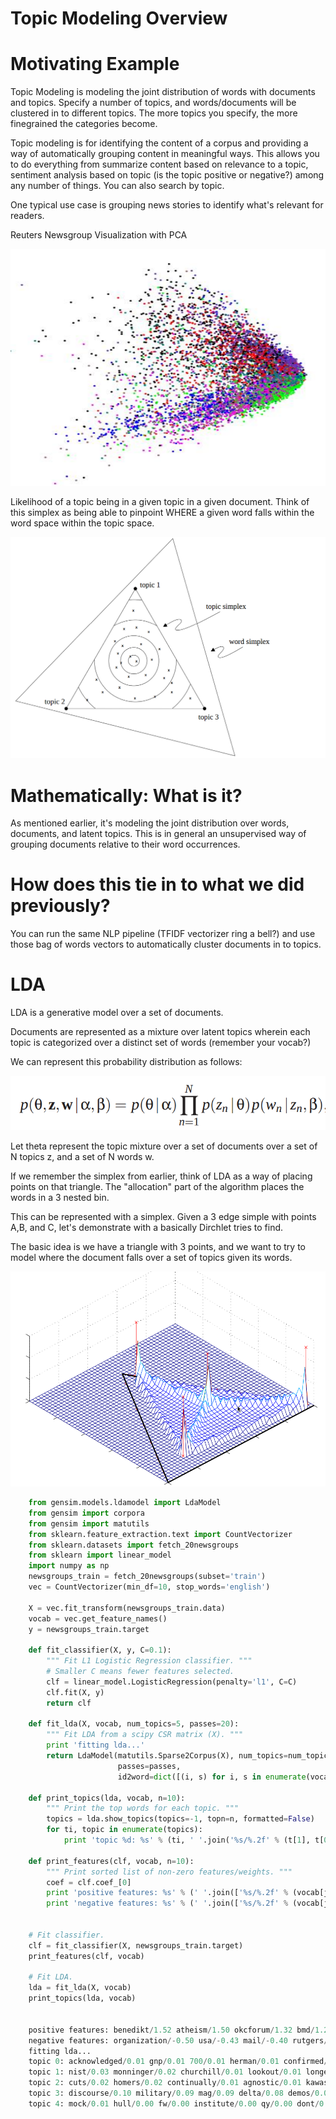 
Topic Modeling Overview
==============================================


Motivating Example
=============================================

Topic Modeling is modeling the joint distribution of words with documents and
topics. Specify a number of topics, and words/documents will be clustered in to
different topics. The more topics you specify, the more finegrained the
categories become.

Topic modeling is for identifying the content of a corpus and providing a way of
automatically grouping content in meaningful ways. This allows you to do
everything from summarize content based on relevance to a topic, sentiment
analysis based on topic (is the topic positive or negative?) among any number of
things. You can also search by topic.

One typical use case is grouping news stories to identify what's relevant for
readers.


Reuters Newsgroup Visualization with PCA

![alt text](images/topicmodeling.png "Topic Modeling")



Likelihood of a topic being in a given topic in a given document. Think of this
simplex as being able to pinpoint WHERE a given word falls within the word space
within the topic space.

![alt text](images/topicmodel-simplex.png "Topic Modeling")



Mathematically: What is it?
=====================================================

As mentioned earlier, it's modeling the joint distribution over words,
documents, and latent topics. This is in general an unsupervised way of grouping
documents relative to their word occurrences.




How does this tie in to what we did previously?
=======================================================================


You can run the same NLP pipeline (TFIDF vectorizer ring a bell?) and use those
bag of words vectors to automatically cluster documents in to topics.




LDA
=====================================

LDA is a generative model over a set of documents.

Documents are represented as a mixture over latent topics
wherein each topic is categorized over a distinct set of words (remember your
vocab?)


We can represent this probability distribution as follows:

![alt text](images/lda-probability.png "LDA Probability")


Let theta represent the topic mixture over a set of documents over a set of N
topics z,
and a set of N words w.


If we remember the simplex from earlier, think of LDA as a way of placing points
on that triangle. The "allocation" part of the algorithm places the words in a 3
nested bin.


This can be represented with a simplex. Given a 3 edge simple with points A,B,
and C, let's demonstrate with a basically Dirchlet tries to find.

The basic idea is we have a triangle with 3 points, and we want to try to model
where the document falls over a set of topics given its words.

![alt text](images/density-unigrams.png "LDA Probability")





```python
    from gensim.models.ldamodel import LdaModel
    from gensim import corpora
    from gensim import matutils
    from sklearn.feature_extraction.text import CountVectorizer
    from sklearn.datasets import fetch_20newsgroups
    from sklearn import linear_model
    import numpy as np
    newsgroups_train = fetch_20newsgroups(subset='train')
    vec = CountVectorizer(min_df=10, stop_words='english')
    
    X = vec.fit_transform(newsgroups_train.data)
    vocab = vec.get_feature_names()
    y = newsgroups_train.target
    
    def fit_classifier(X, y, C=0.1):
        """ Fit L1 Logistic Regression classifier. """
        # Smaller C means fewer features selected.
        clf = linear_model.LogisticRegression(penalty='l1', C=C)
        clf.fit(X, y)
        return clf
     
    def fit_lda(X, vocab, num_topics=5, passes=20):
        """ Fit LDA from a scipy CSR matrix (X). """
        print 'fitting lda...'
        return LdaModel(matutils.Sparse2Corpus(X), num_topics=num_topics,
                        passes=passes,
                        id2word=dict([(i, s) for i, s in enumerate(vocab)]))
    
    def print_topics(lda, vocab, n=10):
        """ Print the top words for each topic. """
        topics = lda.show_topics(topics=-1, topn=n, formatted=False)
        for ti, topic in enumerate(topics):
            print 'topic %d: %s' % (ti, ' '.join('%s/%.2f' % (t[1], t[0]) for t in topic))
    
    def print_features(clf, vocab, n=10):
        """ Print sorted list of non-zero features/weights. """
        coef = clf.coef_[0]
        print 'positive features: %s' % (' '.join(['%s/%.2f' % (vocab[j], coef[j]) for j in np.argsort(coef)[::-1][:n] if coef[j] > 0]))
        print 'negative features: %s' % (' '.join(['%s/%.2f' % (vocab[j], coef[j]) for j in np.argsort(coef)[:n] if coef[j] < 0]))
    
    
    # Fit classifier.
    clf = fit_classifier(X, newsgroups_train.target)
    print_features(clf, vocab)
    
    # Fit LDA.
    lda = fit_lda(X, vocab)
    print_topics(lda, vocab)


    positive features: benedikt/1.52 atheism/1.50 okcforum/1.32 bmd/1.25 wwc/1.15 keith/1.10 jaeger/1.02 wingate/0.98 livesey/0.92 atheists/0.91
    negative features: organization/-0.50 usa/-0.43 mail/-0.40 rutgers/-0.39 ca/-0.35 thanks/-0.35 use/-0.31 line/-0.27 year/-0.25 10/-0.25
    fitting lda...
    topic 0: acknowledged/0.01 gnp/0.01 700/0.01 herman/0.01 confirmed/0.00 colorado/0.00 nigel/0.00 minutes/0.00 nodomain/0.00 ehrlich/0.00
    topic 1: nist/0.03 monninger/0.02 churchill/0.01 lookout/0.01 longer/0.01 cabell/0.01 french/0.01 clay/0.01 mutual/0.00 concerned/0.00
    topic 2: cuts/0.02 homers/0.02 continually/0.01 agnostic/0.01 kawasaki/0.01 hangs/0.01 differing/0.01 frequent/0.01 ke/0.01 csd4/0.01
    topic 3: discourse/0.10 military/0.09 mag/0.09 delta/0.08 demos/0.07 157/0.07 alarm/0.07 credibility/0.06 chassis/0.05 canadians/0.04
    topic 4: mock/0.01 hull/0.00 fw/0.00 institute/0.00 qy/0.00 dont/0.00 9mm/0.00 fallacy/0.00 alleged/0.00 davet/0.00
```



    